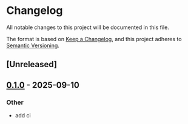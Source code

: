 # Changelog

All notable changes to this project will be documented in this file.

The format is based on [Keep a Changelog](https://keepachangelog.com/en/1.0.0/),
and this project adheres to [Semantic Versioning](https://semver.org/spec/v2.0.0.html).

## [Unreleased]

## [0.1.0](https://github.com/PulseBeamDev/pulsebeam/releases/tag/pulsebeam-simulator-v0.1.0) - 2025-09-10

### Other

- add ci
